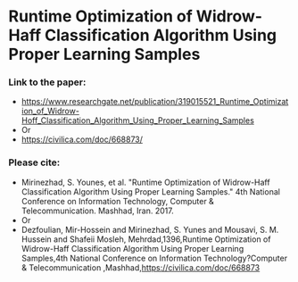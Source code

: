 # Runtime Optimization of Widrow-Haff Classification Algorithm Using Proper Learning Samples 

### Link to the paper:
- https://www.researchgate.net/publication/319015521_Runtime_Optimization_of_Widrow-Hoff_Classification_Algorithm_Using_Proper_Learning_Samples
- Or
- https://civilica.com/doc/668873/
### Please cite:
- Mirinezhad, S. Younes, et al. "Runtime Optimization of Widrow-Haff Classification Algorithm Using Proper Learning Samples." 4th National Conference on Information Technology, Computer & Telecommunication. Mashhad, Iran. 2017.
- Or
- Dezfoulian, Mir-Hossein and Mirinezhad, S. Yunes and Mousavi, S. M. Hussein and Shafeii Mosleh, Mehrdad,1396,Runtime Optimization of Widrow-Haff Classification Algorithm Using Proper Learning Samples,4th National Conference on Information Technology?Computer & Telecommunication ,Mashhad,https://civilica.com/doc/668873
  

